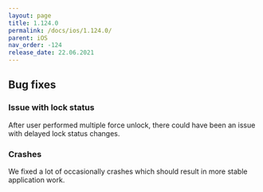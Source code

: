 ```yaml
---
layout: page
title: 1.124.0
permalink: /docs/ios/1.124.0/
parent: iOS
nav_order: -124
release_date: 22.06.2021
---
```


## Bug fixes
### Issue with lock status
After user performed multiple force unlock, there could have been an issue with delayed lock status changes.

### Crashes
We fixed a lot of occasionally crashes which should result in more stable application work.
